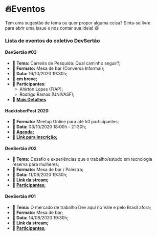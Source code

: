 # :fire:Eventos

Tem uma sugestão de tema ou quer propor alguma coisa? Sinta-se livre para abrir uma issue e nos contar sua ideia! :smile:

### Lista de eventos do coletivo DevSertão

#### DevSertão #03

- :page_with_curl: **Tema:** Carreira de Pesquida: Qual caminho seguir?;
- :pushpin: **Formato:** Mesa de bar (Conversa Informal);
- :calendar: **Data:** 16/10/2020 19:30h;
- :link: **em breve;**
- :busts_in_silhouette: **Participantes:**
  - Ahirton Lopes (FIAP);
  - Rodrigo Ramos (UNIVASF);
- :mag_right: **[Mais Detalhes](https://github.com/devsertao/pesquisa-guilda/issues/1#issue-698640398)**

#### HacktoberPest 2020

- :pushpin: **Formato:** Meetup Online para até 50 participantes;
- :calendar: **Data:** 03/10/2020 18:00h - 21:30h;
- :busts_in_silhouette: **[Agenda](https://github.com/devsertao/eventos/issues/4#issuecomment-689138163);**
- :link: **[Link para inscrição](https://organize.mlh.io/participants/events/4097-hacktoberpest-online-2020);**

#### DevSertão #02

- :page_with_curl: **Tema:** Desafio e experiências que o trabalho/estudo em tecnologia reserva para mulheres;
- :pushpin: **Formato:** Mesa de bar / Palestra;
- :calendar: **Data:** 11/09/2020 19:30h;
- :link: **[Link da stream](https://www.youtube.com/watch?v=_2_KNUPKznQ);**
- :busts_in_silhouette: **[Participantes](https://github.com/devsertao/eventos/issues/2#issue-678650401);**

#### DevSertão #01

- :page_with_curl: **Tema:** O mercado de trabalho Dev aqui no Vale e pelo Brasil afora;
- :pushpin: **Formato:** Mesa de bar;
- :calendar: **Data:** 14/08/2020 19:30h;
- :link: **[Link da stream](https://www.youtube.com/watch?v=Iu9h-AERb_I);**
- :busts_in_silhouette: **[Participantes](https://github.com/devsertao/eventos/issues/1#issuecomment-668174179);**
